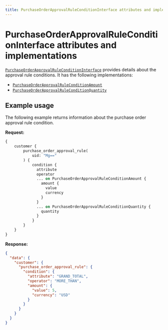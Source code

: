 ```yaml
---
title: PurchaseOrderApprovalRuleConditionInterface attributes and implementations
---
```


# PurchaseOrderApprovalRuleConditionInterface attributes and implementations

[`PurchaseOrderApprovalRuleConditionInterface`](https://developer.adobe.com/commerce/webapi/graphql-api/index.html#definition-PurchaseOrderApprovalRuleConditionInterface) provides details about the approval rule conditions. It has the following implementations:

*  [`PurchaseOrderApprovalRuleConditionAmount`](https://developer.adobe.com/commerce/webapi/graphql-api/index.html#definition-PurchaseOrderApprovalRuleConditionAmount)
*  [`PurchaseOrderApprovalRuleConditionQuantity`](https://developer.adobe.com/commerce/webapi/graphql-api/index.html#definition-PurchaseOrderApprovalRuleConditionQuantity)

## Example usage

The following example returns information about the purchase order approval rule condition.

**Request:**

``` graphql
{
    customer {
        purchase_order_approval_rule(
            uid: "Mg=="
        ) {
            condition {
              attribute
              operator
              ... on PurchaseOrderApprovalRuleConditionAmount {
                amount {
                  value
                  currency
                }
              }
              ... on PurchaseOrderApprovalRuleConditionQuantity {
                quantity
              }
            }
        }
    }
}
```

**Response:**

``` json
{
  "data": {
    "customer": {
      "purchase_order_approval_rule": {
        "condition": {
          "attribute": "GRAND_TOTAL",
          "operator": "MORE_THAN",
          "amount": {
            "value": 5,
            "currency": "USD"
          }
        }
      }
    }
  }
}
```
